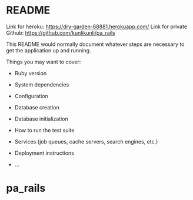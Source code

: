 # README

Link for heroku: https://dry-garden-68881.herokuapp.com/
Link for private Github: https://github.com/kunlikunli/pa_rails

This README would normally document whatever steps are necessary to get the
application up and running.

Things you may want to cover:

* Ruby version

* System dependencies

* Configuration

* Database creation

* Database initialization

* How to run the test suite

* Services (job queues, cache servers, search engines, etc.)

* Deployment instructions

* ...
# pa_rails
